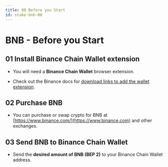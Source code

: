 ```yaml
---
title: 00 Before you Start 
id: stake-bnb-00
---
```


# BNB - Before you Start

## 01 Install Binance Chain Wallet extension

* You will need a **Binance Chain Wallet** browser extension. 

* Check out the Binance docs for [download links to add the wallet extension](https://docs.binance.org/smart-chain/wallet/binance.html).

## 02 Purchase BNB

* You can purchase or swap crypto for BNB at [https://www.binance.com/](https://www.binance.com) and other exchanges.

## 03 Send BNB to Binance Chain Wallet

* Send the **desired amount of BNB (BEP 2)** to your Binance Chain Wallet address.
